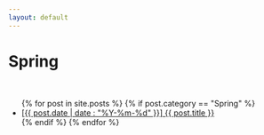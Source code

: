```yaml
---
layout: default
---
```


# Spring

<br>

<ul>
    {% for post in site.posts %}
        {% if post.category == "Spring" %}
            <li>
                <a href="{{ post.url | absolute_url }}">
                    [{{ post.date | date : "%Y-%m-%d" }}] {{ post.title }}
                </a>
            </li>
        {% endif %}
    {% endfor %}
</ul>